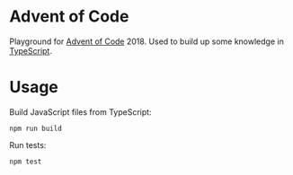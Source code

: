 # Advent of Code

Playground for [Advent of Code](https://adventofcode.com/) 2018.
Used to build up some knowledge in [TypeScript](https://www.typescriptlang.org).

# Usage #

Build JavaScript files from TypeScript:

    npm run build

Run tests:

    npm test